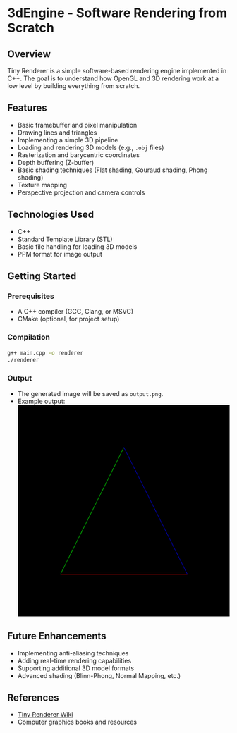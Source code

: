 # 3dEngine - Software Rendering from Scratch

## Overview
Tiny Renderer is a simple software-based rendering engine implemented in C++. The goal is to understand how OpenGL and 3D rendering work at a low level by building everything from scratch.

## Features
- Basic framebuffer and pixel manipulation
- Drawing lines and triangles
- Implementing a simple 3D pipeline
- Loading and rendering 3D models (e.g., `.obj` files)
- Rasterization and barycentric coordinates
- Depth buffering (Z-buffer)
- Basic shading techniques (Flat shading, Gouraud shading, Phong shading)
- Texture mapping
- Perspective projection and camera controls

## Technologies Used
- C++
- Standard Template Library (STL)
- Basic file handling for loading 3D models
- PPM format for image output

## Getting Started
### Prerequisites
- A C++ compiler (GCC, Clang, or MSVC)
- CMake (optional, for project setup)

### Compilation
```sh
g++ main.cpp -o renderer
./renderer
```

### Output
- The generated image will be saved as `output.png`.
- Example output: ![Triangle rendering](https://github.com/vankaSiddhartha/3dEngine/blob/main/output/triangle.png?raw=true)

## Future Enhancements
- Implementing anti-aliasing techniques
- Adding real-time rendering capabilities
- Supporting additional 3D model formats
- Advanced shading (Blinn-Phong, Normal Mapping, etc.)

## References
- [Tiny Renderer Wiki](https://github.com/ssloy/tinyrenderer/wiki)
- Computer graphics books and resources
